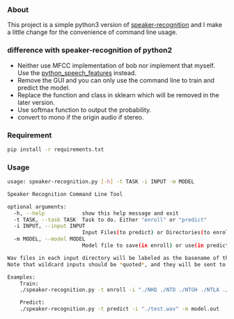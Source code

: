 ### About
This project is a simple python3 version of [speaker-recognition](https://github.com/ppwwyyxx/speaker-recognition) and I make a little change for the convenience of command line usage.

### difference with speaker-recognition of python2
+ Neither use MFCC implementation of bob nor implement that myself. Use the [python_speech_features](https://github.com/jameslyons/python_speech_features) instead.
+ Remove the GUI and you can only use the command line to train and predict the model.
+ Replace the function and class in sklearn which will be removed in the later version.
+ Use softmax function to output the probability.
+ convert to mono if the origin audio if stereo.

### Requirement 
```sh
pip install -r requirements.txt 
```

### Usage
```sh
usage: speaker-recognition.py [-h] -t TASK -i INPUT -m MODEL

Speaker Recognition Command Line Tool

optional arguments:
  -h, --help            show this help message and exit
  -t TASK, --task TASK  Task to do. Either "enroll" or "predict"
  -i INPUT, --input INPUT
                        Input Files(to predict) or Directories(to enroll)
  -m MODEL, --model MODEL
                        Model file to save(in enroll) or use(in predict)

Wav files in each input directory will be labeled as the basename of the directory.
Note that wildcard inputs should be *quoted*, and they will be sent to glob module.

Examples:
    Train:
    ./speaker-recognition.py -t enroll -i "./NHQ ./NTD ./NTGH ./NTLA ./NTV ./TTL ./TTM ./VVH ./NPT" -m model.out

    Predict:
    ./speaker-recognition.py -t predict -i "./test.wav" -m model.out
```
